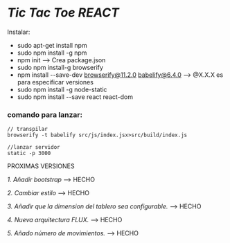 # _Tic Tac Toe REACT_

Instalar:
  - sudo apt-get install npm
  - sudo npm install -g npm
  - npm init --> Crea package.json
  - sudo npm install-g browserify
  - npm install --save-dev browserify@11.2.0 babelify@6.4.0 --> @X.X.X es para especificar versiones
  - sudo npm install -g node-static
  -  sudo npm install --save react react-dom

### comando para lanzar:


```
// transpilar
browserify -t babelify src/js/index.jsx>src/build/index.js
```
```
//lanzar servidor
static -p 3000
```

PROXIMAS VERSIONES

_1. Añadir bootstrap_ --> HECHO

_2. Cambiar estilo_ --> HECHO

_3. Añadir que la dimension del tablero sea configurable._ --> HECHO

_4. Nueva arquitectura FLUX._ --> HECHO

_5. Añado número de movimientos._ --> HECHO
